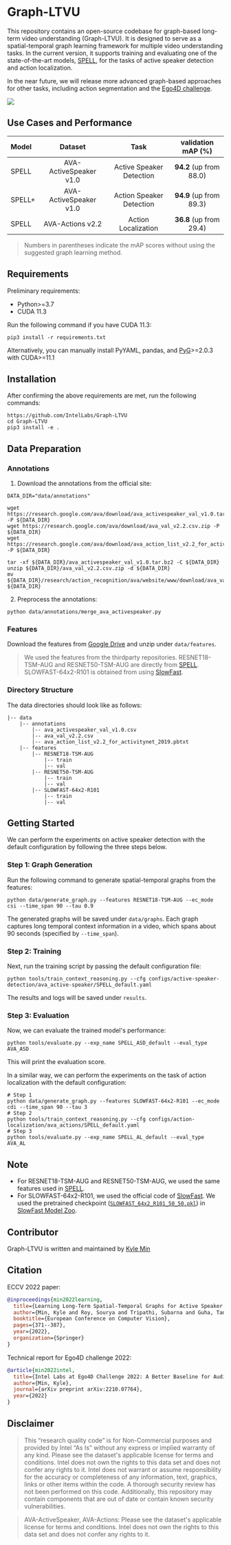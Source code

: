 # Graph-LTVU
This repository contains an open-source codebase for graph-based long-term video understanding (Graph-LTVU). It is designed to serve as a spatial-temporal graph learning framework for multiple video understanding tasks. In the current version, it supports training and evaluating one of the state-of-the-art models, [SPELL](https://www.ecva.net/papers/eccv_2022/papers_ECCV/papers/136950367.pdf), for the tasks of active speaker detection and action localization.

In the near future, we will release more advanced graph-based approaches for other tasks, including action segmentation and the [Ego4D challenge](https://ego4d-data.org/workshops/eccv22).

![](docs/images/graphltvu_teaser.jpg?raw=true)

## Use Cases and Performance
|  Model  |         Dataset         |            Task           |     validation mAP (%)     |
|:--------|:-----------------------:|:-------------------------:|:--------------------------:|
|  SPELL  |  AVA-ActiveSpeaker v1.0 |  Active Speaker Detection |   **94.2** (up from 88.0)  |
|  SPELL+ |  AVA-ActiveSpeaker v1.0 |  Action Speaker Detection |   **94.9** (up from 89.3)  |
|  SPELL  |  AVA-Actions v2.2       |  Action Localization      |   **36.8** (up from 29.4)  |
> Numbers in parentheses indicate the mAP scores without using the suggested graph learning method.

## Requirements
Preliminary requirements:
- Python>=3.7
- CUDA 11.3

Run the following command if you have CUDA 11.3:
```
pip3 install -r requirements.txt
```

Alternatively, you can manually install PyYAML, pandas, and [PyG](https://www.pyg.org)>=2.0.3 with CUDA>=11.1

## Installation
After confirming the above requirements are met, run the following commands:
```
https://github.com/IntelLabs/Graph-LTVU
cd Graph-LTVU
pip3 install -e .
```

## Data Preparation
### Annotations
1) Download the annotations from the official site:
```
DATA_DIR="data/annotations"

wget https://research.google.com/ava/download/ava_activespeaker_val_v1.0.tar.bz2 -P ${DATA_DIR}
wget https://research.google.com/ava/download/ava_val_v2.2.csv.zip -P ${DATA_DIR}
wget https://research.google.com/ava/download/ava_action_list_v2.2_for_activitynet_2019.pbtxt -P ${DATA_DIR}

tar -xf ${DATA_DIR}/ava_activespeaker_val_v1.0.tar.bz2 -C ${DATA_DIR}
unzip ${DATA_DIR}/ava_val_v2.2.csv.zip -d ${DATA_DIR}
mv ${DATA_DIR}/research/action_recognition/ava/website/www/download/ava_val_v2.2.csv ${DATA_DIR}
```

2) Preprocess the annotations:
```
python data/annotations/merge_ava_activespeaker.py
```

### Features
Download the features from [Google Drive](https://drive.google.com/drive/folders/1bX0cTHYLcBDc9ArmWps17F55goj3hgek?usp=share_link) and unzip under `data/features`.
> We used the features from the thirdparty repositories. RESNET18-TSM-AUG and RESNET50-TSM-AUG are directly from [SPELL](https://github.com/SRA2/SPELL). SLOWFAST-64x2-R101 is obtained from using [SlowFast](https://github.com/facebookresearch/SlowFast).

### Directory Structure
The data directories should look like as follows:
```
|-- data
    |-- annotations
        |-- ava_activespeaker_val_v1.0.csv
        |-- ava_val_v2.2.csv
        |-- ava_action_list_v2.2_for_activitynet_2019.pbtxt
    |-- features
        |-- RESNET18-TSM-AUG
            |-- train
            |-- val
        |-- RESNET50-TSM-AUG
            |-- train
            |-- val
        |-- SLOWFAST-64x2-R101
            |-- train
            |-- val
```

## Getting Started
We can perform the experiments on active speaker detection with the default configuration by following the three steps below.

### Step 1: Graph Generation
Run the following command to generate spatial-temporal graphs from the features:
```
python data/generate_graph.py --features RESNET18-TSM-AUG --ec_mode csi --time_span 90 --tau 0.9
```
The generated graphs will be saved under `data/graphs`. Each graph captures long temporal context information in a video, which spans about 90 seconds (specified by `--time_span`).

### Step 2: Training
Next, run the training script by passing the default configuration file:
```
python tools/train_context_reasoning.py --cfg configs/active-speaker-detection/ava_active-speaker/SPELL_default.yaml
```
The results and logs will be saved under `results`.

### Step 3: Evaluation
Now, we can evaluate the trained model's performance:
```
python tools/evaluate.py --exp_name SPELL_ASD_default --eval_type AVA_ASD
```
This will print the evaluation score.

In a similar way, we can perform the experiments on the task of action localization with the default configuration:
```
# Step 1
python data/generate_graph.py --features SLOWFAST-64x2-R101 --ec_mode cdi --time_span 90 --tau 3
# Step 2
python tools/train_context_reasoning.py --cfg configs/action-localization/ava_actions/SPELL_default.yaml
# Step 3
python tools/evaluate.py --exp_name SPELL_AL_default --eval_type AVA_AL
```

## Note
- For RESNET18-TSM-AUG and RESNET50-TSM-AUG, we used the same features used in [SPELL](https://github.com/SRA2/SPELL).
- For SLOWFAST-64x2-R101, we used the official code of [SlowFast](https://github.com/facebookresearch/SlowFast). We used the pretrained checkpoint ([`SLOWFAST_64x2_R101_50_50.pkl`](https://dl.fbaipublicfiles.com/pyslowfast/model_zoo/ava/SLOWFAST_64x2_R101_50_50.pkl)) in [SlowFast Model Zoo](https://github.com/facebookresearch/SlowFast/blob/main/MODEL_ZOO.md).

## Contributor
Graph-LTVU is written and maintained by [Kyle Min](https://sites.google.com/view/kylemin)

## Citation
ECCV 2022 paper:
```bibtex
@inproceedings{min2022learning,
  title={Learning Long-Term Spatial-Temporal Graphs for Active Speaker Detection},
  author={Min, Kyle and Roy, Sourya and Tripathi, Subarna and Guha, Tanaya and Majumdar, Somdeb},
  booktitle={European Conference on Computer Vision},
  pages={371--387},
  year={2022},
  organization={Springer}
}
```

Technical report for Ego4D challenge 2022:
```bibtex
@article{min2022intel,
  title={Intel Labs at Ego4D Challenge 2022: A Better Baseline for Audio-Visual Diarization},
  author={Min, Kyle},
  journal={arXiv preprint arXiv:2210.07764},
  year={2022}
}
```

## Disclaimer

> This “research quality code”  is for Non-Commercial purposes and provided by Intel “As Is” without any express or implied warranty of any kind. Please see the dataset's applicable license for terms and conditions. Intel does not own the rights to this data set and does not confer any rights to it. Intel does not warrant or assume responsibility for the accuracy or completeness of any information, text, graphics, links or other items within the code. A thorough security review has not been performed on this code. Additionally, this repository may contain components that are out of date or contain known security vulnerabilities.

> AVA-ActiveSpeaker, AVA-Actions: Please see the dataset's applicable license for terms and conditions. Intel does not own the rights to this data set and does not confer any rights to it.
